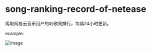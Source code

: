 # song-ranking-record-of-netease
 
爬取网易云音乐用户的听歌周排行，每隔24小时更新。

example:

![image](https://user-images.githubusercontent.com/29682883/170619254-c499fd32-a076-4130-93dd-23f8839a94c6.png)
